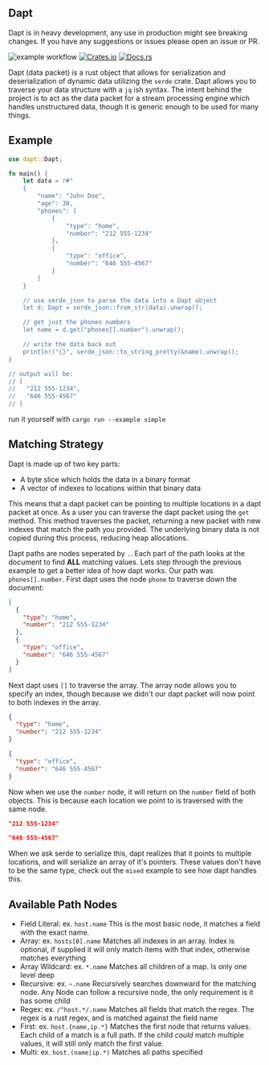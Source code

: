 ## Dapt

Dapt is in heavy development, any use in production might see breaking changes. If you have any suggestions or issues please open an issue or PR.

![example workflow](https://github.com/d1ngd0/dapt/actions/workflows/rust.yml/badge.svg)
[![Crates.io](https://img.shields.io/crates/v/dapt)](https://crates.io/crates/dapt)
[![Docs.rs](https://docs.rs/dapt/badge.svg)](https://docs.rs/dapt)

Dapt (data packet) is a rust object that allows for serialization and deserialization of dynamic data utilizing the `serde` crate. Dapt allows you to traverse your data structure with a `jq` ish syntax. The intent behind the project is to act as the data packet for a stream processing engine which handles unstructured data, though it is generic enough to be used for many things.

## Example

```rust
use dapt::Dapt;

fn main() {
    let data = r#"
    {
        "name": "John Doe",
        "age": 30,
        "phones": [
            {
                "type": "home",
                "number": "212 555-1234"
            },
            {
                "type": "office",
                "number": "646 555-4567"
            }
        ]
    }

    // use serde_json to parse the data into a Dapt object
    let d: Dapt = serde_json::from_str(data).unwrap();

    // get just the phones numbers
    let name = d.get("phones[].number").unwrap();

    // write the data back out
    println!("{}", serde_json::to_string_pretty(&name).unwrap();
}

// output will be:
// [
//   "212 555-1234",
//   "646 555-4567"
// ]
```

run it yourself with `cargo run --example simple`

## Matching Strategy

Dapt is made up of two key parts:

- A byte slice which holds the data in a binary format
- A vector of indexes to locations within that binary data

This means that a dapt packet can be pointing to multiple locations in a dapt packet at once. As a user you can traverse the dapt packet using the `get` method. This method traverses the packet, returning a new packet with new indexes that match the path you provided. The underlying binary data is not copied during this process, reducing heap allocations.

Dapt paths are nodes seperated by `.`. Each part of the path looks at the document to find **ALL** matching values. Lets step through the previous example to get a better idea of how dapt works. Our path was `phones[].number`. First dapt uses the node `phone` to traverse down the document:

```json
[
  {
    "type": "home",
    "number": "212 555-1234"
  },
  {
    "type": "office",
    "number": "646 555-4567"
  }
]
```

Next dapt uses `[]` to traverse the array. The array node allows you to specify an index, though because we didn't our dapt packet will now point to both indexes in the array.

```json
{
  "type": "home",
  "number": "212 555-1234"
}

{
  "type": "office",
  "number": "646 555-4567"
}
```

Now when we use the `number` node, it will return on the `number` field of both objects. This is because each location we point to is traversed with the same node.

```json
"212 555-1234"

"646 555-4567"
```

When we ask serde to serialize this, dapt realizes that it points to multiple locations, and will serialize an array of it's pointers. These values don't have to be the same type, check out the `mixed` example to see how dapt handles this.

## Available Path Nodes

- Field Literal: ex. `host.name` This is the most basic node, it matches a field with the exact name.
- Array: ex. `hosts[0].name` Matches all indexes in an array. Index is optional, if supplied it will only match items with that index, otherwise matches everything
- Array Wildcard: ex. `*.name` Matches all children of a map. Is only one level deep
- Recursive: ex. `~.name` Recursively searches downward for the matching node. Any Node can follow a recursive node, the only requirement is it has some child
- Regex: ex. `/^host.*/.name` Matches all fields that match the regex. The regex is a rust regex, and is matched against the field name
- First: ex. `host.{name,ip.*}` Matches the first node that returns values. Each child of a match is a full path. If the child *could* match multiple values, it will still only match the first value.
- Multi: ex. `host.(name|ip.*)` Matches all paths specified

